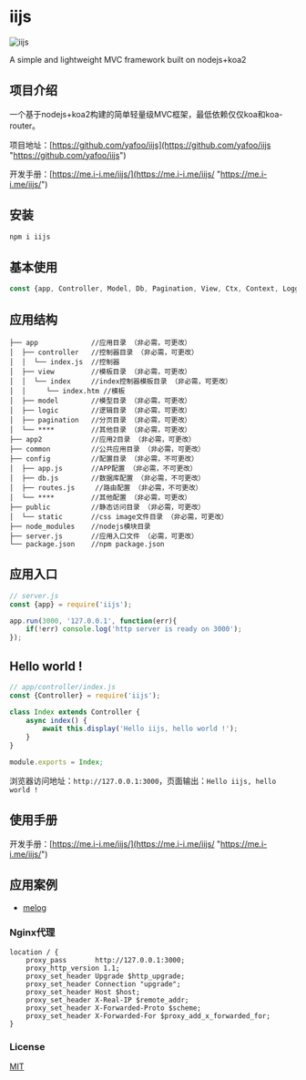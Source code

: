 # iijs

![iijs](https://me.i-i.me/static/images/iijs_360.png "iijs")

A simple and lightweight MVC framework built on nodejs+koa2

## 项目介绍

一个基于nodejs+koa2构建的简单轻量级MVC框架，最低依赖仅仅koa和koa-router。


项目地址：[https://github.com/yafoo/iijs](https://github.com/yafoo/iijs "https://github.com/yafoo/iijs")

开发手册：[https://me.i-i.me/iijs/](https://me.i-i.me/iijs/ "https://me.i-i.me/iijs/")
	

## 安装

```bash
npm i iijs
```

## 基本使用

```javascript
const {app, Controller, Model, Db, Pagination, View, Ctx, Context, Logger} = require('iijs');
```

## 应用结构

```
├── app             //应用目录 （非必需，可更改）
│  ├── controller   //控制器目录 （非必需，可更改）
│  │  └── index.js  //控制器
│  ├── view         //模板目录 （非必需，可更改）
│  │  └── index     //index控制器模板目录 （非必需，可更改）
│  │     └── index.htm //模板
│  ├── model        //模型目录 （非必需，可更改）
│  ├── logic        //逻辑目录 （非必需，可更改）
│  ├── pagination   //分页目录 （非必需，可更改）
│  └── ****         //其他目录 （非必需，可更改）
├── app2            //应用2目录 （非必需，可更改）
├── common          //公共应用目录 （非必需，可更改）
├── config          //配置目录 （非必需，不可更改）
│  ├── app.js       //APP配置 （非必需，不可更改）
│  ├── db.js        //数据库配置 （非必需，不可更改）
│  ├── routes.js     //路由配置 （非必需，不可更改）
│  └── ****         //其他配置 （非必需，可更改）
├── public          //静态访问目录 （非必需，可更改）
│  └── static       //css image文件目录 （非必需，可更改）
├── node_modules    //nodejs模块目录
├── server.js       //应用入口文件 （必需，可更改）
└── package.json    //npm package.json
```

## 应用入口

```javascript
// server.js
const {app} = require('iijs');

app.run(3000, '127.0.0.1', function(err){
    if(!err) console.log('http server is ready on 3000');
});
```

## Hello world !

```javascript
// app/controller/index.js
const {Controller} = require('iijs');

class Index extends Controller {
    async index() {
        await this.display('Hello iijs, hello world !');
    }
}

module.exports = Index;
```

浏览器访问地址：`http://127.0.0.1:3000`，页面输出：`Hello iijs, hello world !`

## 使用手册

开发手册：[https://me.i-i.me/iijs/](https://me.i-i.me/iijs/ "https://me.i-i.me/iijs/")

## 应用案例

- [melog](https://me.i-i.me/melog/)

### Nginx代理

```
location / {
    proxy_pass       http://127.0.0.1:3000;
    proxy_http_version 1.1;
    proxy_set_header Upgrade $http_upgrade;
    proxy_set_header Connection "upgrade";
    proxy_set_header Host $host;
    proxy_set_header X-Real-IP $remote_addr;
    proxy_set_header X-Forwarded-Proto $scheme;
    proxy_set_header X-Forwarded-For $proxy_add_x_forwarded_for;
}
```

### License

[MIT](LICENSE)